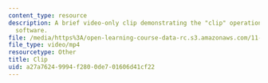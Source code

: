 ```yaml
---
content_type: resource
description: A brief video-only clip demonstrating the "clip" operation in ArcGIS
  software.
file: /media/https%3A/open-learning-course-data-rc.s3.amazonaws.com/11-205-introduction-to-spatial-analysis-fall-2019/a27a76249994f2800de701606d41cf22_MIT11_205F19_clip.mp4
file_type: video/mp4
resourcetype: Other
title: Clip
uid: a27a7624-9994-f280-0de7-01606d41cf22
---
```

